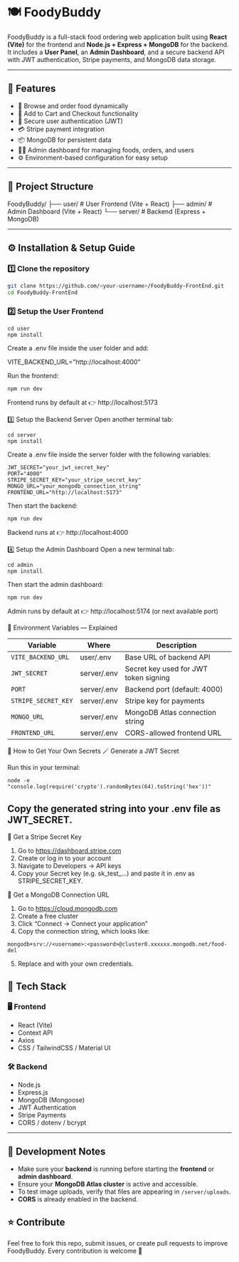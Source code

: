 # 🍽️ FoodyBuddy

FoodyBuddy is a full-stack food ordering web application built using **React (Vite)** for the frontend and **Node.js + Express + MongoDB** for the backend.  
It includes a **User Panel**, an **Admin Dashboard**, and a secure backend API with JWT authentication, Stripe payments, and MongoDB data storage.

---

## 🚀 Features

- 🍕 Browse and order food dynamically  
- 🛒 Add to Cart and Checkout functionality  
- 🔐 Secure user authentication (JWT)  
- 💳 Stripe payment integration  
- 📦 MongoDB for persistent data  
- 🧑‍💼 Admin dashboard for managing foods, orders, and users  
- ⚙️ Environment-based configuration for easy setup  

---

## 🧭 Project Structure

FoodyBuddy/
├── user/ # User Frontend (Vite + React)
├── admin/ # Admin Dashboard (Vite + React)
└── server/ # Backend (Express + MongoDB)

---

## ⚙️ Installation & Setup Guide

### 1️⃣ Clone the repository
```bash
git clone https://github.com/<your-username>/FoodyBuddy-FrontEnd.git
cd FoodyBuddy-FrontEnd
```

### 2️⃣ Setup the User Frontend
```
cd user
npm install
```
Create a .env file inside the user folder and add:

VITE_BACKEND_URL="http://localhost:4000"

Run the frontend:
```
npm run dev
```

Frontend runs by default at 👉 http://localhost:5173

3️⃣ Setup the Backend Server
Open another terminal tab:
```
cd server
npm install
```

Create a .env file inside the server folder with the following variables:
```
JWT_SECRET="your_jwt_secret_key"
PORT="4000"
STRIPE_SECRET_KEY="your_stripe_secret_key"
MONGO_URL="your_mongodb_connection_string"
FRONTEND_URL="http://localhost:5173"
```
Then start the backend:
```
npm run dev
```
Backend runs at 👉 http://localhost:4000

4️⃣ Setup the Admin Dashboard
Open a new terminal tab:
```
cd admin
npm install
```
Then start the admin dashboard:
```
npm run dev
```

Admin runs by default at 👉 http://localhost:5174
 (or next available port)

 🔑 Environment Variables — Explained

 | Variable            | Where       | Description                           |
| ------------------- | ----------- | ------------------------------------- |
| `VITE_BACKEND_URL`  | user/.env   | Base URL of backend API               |
| `JWT_SECRET`        | server/.env | Secret key used for JWT token signing |
| `PORT`              | server/.env | Backend port (default: 4000)          |
| `STRIPE_SECRET_KEY` | server/.env | Stripe key for payments               |
| `MONGO_URL`         | server/.env | MongoDB Atlas connection string       |
| `FRONTEND_URL`      | server/.env | CORS-allowed frontend URL             |


🧠 How to Get Your Own Secrets
🪄 Generate a JWT Secret

Run this in your terminal:
```
node -e "console.log(require('crypto').randomBytes(64).toString('hex'))"
```

## Copy the generated string into your .env file as JWT_SECRET.

🧩 Get a Stripe Secret Key
1. Go to https://dashboard.stripe.com
2. Create or log in to your account
3. Navigate to Developers → API keys
4. Copy your Secret key (e.g. sk_test_...) and paste it in .env as STRIPE_SECRET_KEY.

🍃 Get a MongoDB Connection URL
1. Go to https://cloud.mongodb.com
2. Create a free cluster
3. Click “Connect → Connect your application”
4. Copy the connection string, which looks like:
```
mongodb+srv://<username>:<password>@cluster0.xxxxxx.mongodb.net/food-del
```
5. Replace <username> and <password> with your own credentials.

## 🧩 Tech Stack

### 🖥️ Frontend
- React (Vite)
- Context API
- Axios
- CSS / TailwindCSS / Material UI

### 🛠️ Backend
- Node.js
- Express.js
- MongoDB (Mongoose)
- JWT Authentication
- Stripe Payments
- CORS / dotenv / bcrypt

---

## 🧪 Development Notes

- Make sure your **backend** is running before starting the **frontend** or **admin dashboard**.
- Ensure your **MongoDB Atlas cluster** is active and accessible.
- To test image uploads, verify that files are appearing in `/server/uploads`.
- **CORS** is already enabled in the backend.


## ⭐ Contribute

Feel free to fork this repo, submit issues, or create pull requests to improve FoodyBuddy.
Every contribution is welcome 💙

